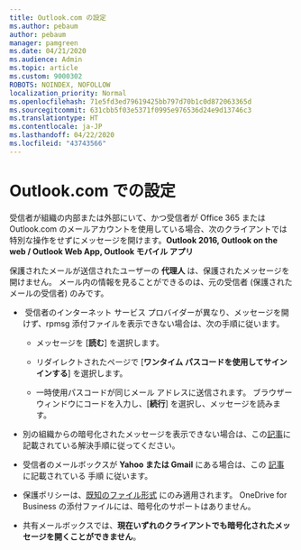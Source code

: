 ```yaml
---
title: Outlook.com の設定
ms.author: pebaum
author: pebaum
manager: pamgreen
ms.date: 04/21/2020
ms.audience: Admin
ms.topic: article
ms.custom: 9000302
ROBOTS: NOINDEX, NOFOLLOW
localization_priority: Normal
ms.openlocfilehash: 71e5fd3ed79619425bb797d70b1c0d872063365d
ms.sourcegitcommit: 631cbb5f03e5371f0995e976536d24e9d13746c3
ms.translationtype: HT
ms.contentlocale: ja-JP
ms.lasthandoff: 04/22/2020
ms.locfileid: "43743566"
---
```

# <a name="settings-in-outlookcom"></a>Outlook.com での設定

受信者が組織の内部または外部にいて、かつ受信者が Office 365 または Outlook.com のメールアカウントを使用している場合、次のクライアントでは特別な操作をせずにメッセージを開けます。**Outlook 2016, Outlook on the web / Outlook Web App, Outlook モバイル アプリ**

保護されたメールが送信されたユーザーの **代理人** は、保護されたメッセージを開けません。 メール内の情報を見ることができるのは、元の受信者 (保護されたメールの受信者) のみです。

- &nbsp;受信者のインターネット サービス プロバイダーが異なり、メッセージを開けず、rpmsg 添付ファイルを表示できない場合は、次の手順に従います。
    
    - メッセージを [**読む**] を選択します。
    
    - リダイレクトされたページで [**ワンタイム パスコードを使用してサインインする**] を選択します。
    
    - 一時使用パスコードが同じメール アドレスに送信されます。 ブラウザー ウィンドウにコードを入力し、[**続行**] を選択し、メッセージを読みます。

- 別の組織からの暗号化されたメッセージを表示できない場合は、この[記事](https://support.office.com/article/known-issues-opening-irm-protected-emails-sent-from-users-in-other-office-365-organizations-0dec0593-a05d-4aa2-8445-9311ebab3164)に記載されている解決手順に従ってください。

- 受信者のメールボックスが **Yahoo または Gmail** にある場合は、この [記事](https://support.office.com/article/how-do-i-open-a-protected-message-1157a286-8ecc-4b1e-ac43-2a608fbf3098) に記載されている 手順 </span> に従います。

- 保護ポリシーは、[既知のファイル形式](https://docs.microsoft.com/azure/information-protection/rms-client/client-admin-guide-file-types) にのみ適用されます。 OneDrive for Business の添付ファイルには、暗号化のサポートはありません。

- 共有メールボックスでは、**現在いずれのクライアントでも暗号化されたメッセージを開くことができません**。 

